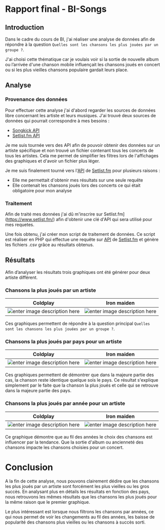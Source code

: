 # Rapport final - BI-Songs

## Introduction
Dans le cadre du cours de BI, j'ai réaliser une analyse de données afin de répondre à la question `Quelles sont les chansons les plus jouées par un groupe ?`.

J'ai choisi cette thématique car je voulais voir si la sortie de nouvelle album ou l’arrivée d'une chanson mobile influençait les chansons joués en concert ou si les plus vieilles chansons populaire gardait leurs place.

## Analyse
### Provenance des données
Pour effectuer cette analyse j'ai d'abord regarder les sources de données libre concernant les artiste et leurs musiques.
J'ai trouvé deux sources de données qui pourrait correspondre à mes besoins :

 - [Songkick API](https://www.songkick.com/developer)
 - [Setlist.fm API](https://api.setlist.fm/docs/1.0/index.html)

Je me suis tournée vers des API afin de pouvoir obtenir des données sur un artiste spécifique et non trouvé un fichier contenant tous les concerts de tous les artistes. Cela me permet de simplifier les filtres lors de l'affichages des graphiques et d'avoir un fichier plus léger.

Je me suis finalement tourné vers l'[API](https://api.setlist.fm/docs/1.0/index.html) de [Setlist.fm](https://www.setlist.fm/) pour plusieurs raisons :

 - Elle me permettait d'obtenir mes résultats sur une seule requête
 - Elle contenait les chansons joués lors des concerts ce qui était obligatoire pour mon analyse
### Traitement
Afin de traité mes données j'ai dû m'inscrire sur Setlist.fm](https://www.setlist.fm/) afin d'obtenir une clé d'API qui sera utilisé pour mes requetes.

Une fois obtenu, j'ai créer mon script de traitement de données. Ce script est réaliser en PHP qui effectue une requête sur [API](https://api.setlist.fm/docs/1.0/index.html) de [Setlist.fm](https://www.setlist.fm/) et génère les fichiers .csv grâce au résultats obtenus.

## Résultats

Afin d’analyser les résultats trois graphiques ont été générer pour deux artiste différent. 

### Chansons la plus joués par un artiste
| Coldplay  |Iron maiden   |
|---|---|
|![enter image description here](https://i.imgur.com/PvBPiwf.png)   | ![enter image description here](https://i.imgur.com/inptzQv.png)  |

Ces graphiques permettent de répondre à la question principal `Quelles sont les chansons les plus jouées par un groupe ?`. 

### Chansons la plus joués par pays pour un artiste
| Coldplay  |Iron maiden   |
|---|---|
|![enter image description here](https://i.imgur.com/0FTRnAy.png)   | ![enter image description here](https://i.imgur.com/PcRTkp5.png)  |

Ces graphiques permettent de démontrer que dans la majeure partie des cas, la chanson reste identique quelque sois le pays. Ce résultat s'explique simplement par le faite que la chanson la plus joués et celle qui se retrouve dans la majeure partie des pays.

### Chansons la plus joués par année pour un artiste
| Coldplay  |Iron maiden   |
|---|---|
|![enter image description here](https://i.imgur.com/zpfr3IW.png)   | ![enter image description here](https://i.imgur.com/0zswKUm.png)  |

Ce graphique démontre que au fil des années le choix des chansons est influencer par la tendance. Que la sortie d'album ou ancienneté des chansons impacte les chansons choisies pour un concert.

# Conclusion

A la fin de cette analyse, nous pouvons clairement dédire que les chansons les plus joués par un artiste sont forcément les plus vieilles ou les gros succès. En analysant plus en détails les résultats en fonction des pays, nous retrouvons les mêmes résultats que les chansons les plus joués pour la même raison que le premier graphique.

Le plus intéressant est lorsque nous filtrons les chansons par années, ce qui nous permet de voir les changements au fil des années, les baisse de popularité des chansons plus vieilles ou les chansons à succès sorti. 